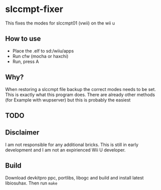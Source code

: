 # slccmpt-fixer
This fixes the modes for slccmpt01 (vwii) on the wii u

## How to use
- Place the .elf to sd:/wiiu/apps
- Run cfw (mocha or haxchi)
- Run, press A

## Why?
When restoring a slccmpt file backup the correct modes needs to be set.
This is exactly what this program does.
There are already other methods (for Example with wupserver) but this is probably the easiest

## TODO

## Disclaimer
I am not responsible for any additional bricks. This is still in early development and I am not an expirienced Wii U developer.

## Build
Download devkitpro ppc, portlibs, libogc and build and install latest libiosuhax.
Then run `make`

